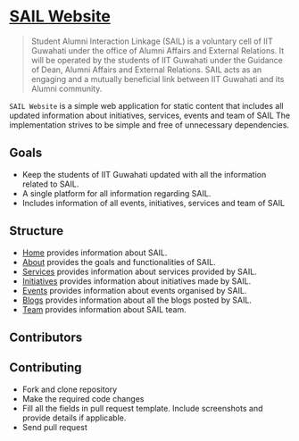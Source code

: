 # [SAIL Website](https://student-alumni-interaction-linkage-iitg.github.io/SailOldWebsite/public_html/index.html)

> Student Alumni Interaction Linkage (SAIL) is a voluntary cell of IIT Guwahati under the office of Alumni Affairs and External Relations. It will be operated by the students of IIT Guwahati under the Guidance of Dean, Alumni Affairs and External Relations. SAIL acts as an engaging and a mutually beneficial link between IIT Guwahati and its Alumni community.


`SAIL Website` is a simple web application for static content that includes all updated information about initiatives, services, events and team of SAIL
The implementation strives to be simple and free of unnecessary dependencies.

## Goals

- Keep the students of IIT Guwahati updated with all the information related to SAIL.
- A single platform for all information regarding SAIL.
- Includes information of all events, initiatives, services and team of SAIL

## Structure

- [Home](https://student-alumni-interaction-linkage-iitg.github.io/SailOldWebsite/public_html/index.html#home) provides information about SAIL.
- [About](https://student-alumni-interaction-linkage-iitg.github.io/SailOldWebsite/public_html/index.html#about) provides the goals and functionalities of SAIL.
- [Services](https://student-alumni-interaction-linkage-iitg.github.io/SailOldWebsite/public_html/index.html#services) provides information about services provided by SAIL.
- [Initiatives](https://student-alumni-interaction-linkage-iitg.github.io/SailOldWebsite/public_html/initiatives.html) provides information about initiatives made by SAIL.
- [Events](https://student-alumni-interaction-linkage-iitg.github.io/SailOldWebsite/public_html/index.html#events) provides information about events organised by SAIL.
- [Blogs](https://student-alumni-interaction-linkage-iitg.github.io/SailOldWebsite/public_html/blog.html) provides information about all the blogs posted by SAIL.
- [Team](https://student-alumni-interaction-linkage-iitg.github.io/SailOldWebsite/public_html/index.html#team) provides information about SAIL team.

## Contributors

<!-- readme: contributors -start -->
<!-- readme: contributors -end -->

## Contributing

- Fork and clone repository
- Make the required code changes
- Fill all the fields in pull request template. Include screenshots and provide details if applicable.
- Send pull request
